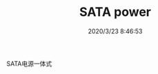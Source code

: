 ﻿---
layout: post 
title: SATA power
tags: SATA
categories: wire-harness
overview: 
series: 
part_number: KR11
thumb_img: static/202003/277-thumb-20200323164752.jpg
small_img: static/202003/277-20200323164752.jpg
date: 2020/3/23 8:46:53
---


SATA电源一体式
